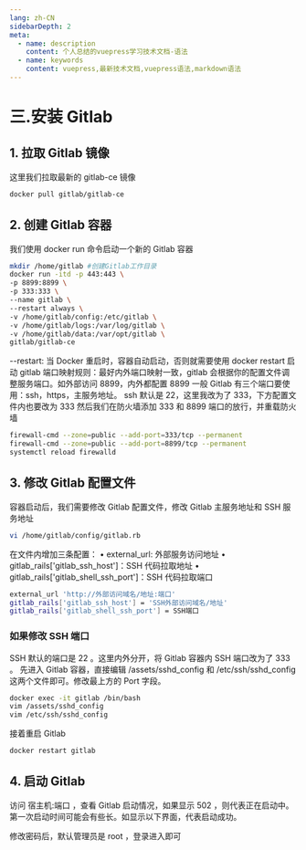 ```yaml
---
lang: zh-CN
sidebarDepth: 2
meta:
  - name: description
    content: 个人总结的vuepress学习技术文档-语法
  - name: keywords
    content: vuepress,最新技术文档,vuepress语法,markdown语法
---
```


# 三.安装 Gitlab

## 1. 拉取 Gitlab 镜像

这里我们拉取最新的 gitlab-ce 镜像

```bash
docker pull gitlab/gitlab-ce
```

## 2. 创建 Gitlab 容器

我们使用 docker run 命令启动一个新的 Gitlab 容器

```bash
mkdir /home/gitlab #创建Gitlab工作目录
docker run -itd -p 443:443 \
-p 8899:8899 \
-p 333:333 \
--name gitlab \
--restart always \
-v /home/gitlab/config:/etc/gitlab \
-v /home/gitlab/logs:/var/log/gitlab \
-v /home/gitlab/data:/var/opt/gitlab \
gitlab/gitlab-ce
```

--restart: 当 Docker 重启时，容器自动启动，否则就需要使用 docker restart 启动
gitlab 端口映射规则：最好内外端口映射一致，gitlab 会根据你的配置文件调整服务端口。如外部访问 8899，内外都配置 8899
一般 Gitlab 有三个端口要使用：ssh，https，主服务地址。
ssh 默认是 22，这里我改为了 333，下方配置文件内也要改为 333
然后我们在防火墙添加 333 和 8899 端口的放行，并重载防火墙

```bash
firewall-cmd --zone=public --add-port=333/tcp --permanent
firewall-cmd --zone=public --add-port=8899/tcp --permanent
systemctl reload firewalld
```

## 3. 修改 Gitlab 配置文件

容器启动后，我们需要修改 Gitlab 配置文件，修改 Gitlab 主服务地址和 SSH 服务地址

```bash
vi /home/gitlab/config/gitlab.rb
```

在文件内增加三条配置：
• external_url: 外部服务访问地址
• gitlab_rails['gitlab_ssh_host']：SSH 代码拉取地址
• gitlab_rails['gitlab_shell_ssh_port']：SSH 代码拉取端口

```bash
external_url 'http://外部访问域名/地址:端口'
gitlab_rails['gitlab_ssh_host'] = 'SSH外部访问域名/地址'
gitlab_rails['gitlab_shell_ssh_port'] = SSH端口
```

### 如果修改 SSH 端口

SSH 默认的端口是 22 。这里内外分开，将 Gitlab 容器内 SSH 端口改为了 333 。
先进入 Gitlab 容器，直接编辑 /assets/sshd_config 和 /etc/ssh/sshd_config 这两个文件即可。修改最上方的 Port 字段。

```bash
docker exec -it gitlab /bin/bash
vim /assets/sshd_config
vim /etc/ssh/sshd_config
```

接着重启 Gitlab

```bash
docker restart gitlab
```

## 4. 启动 Gitlab

访问 宿主机:端口 ，查看 Gitlab 启动情况，如果显示 502 ，则代表正在启动中。第一次启动时间可能会有些长。如显示以下界面，代表启动成功。

修改密码后，默认管理员是 root ，登录进入即可
